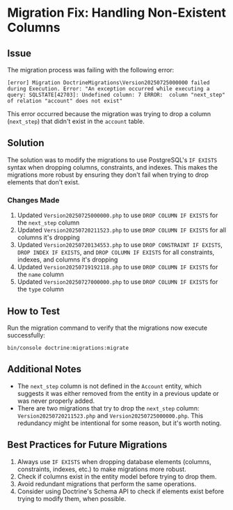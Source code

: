 # Migration Fix: Handling Non-Existent Columns

## Issue
The migration process was failing with the following error:
```
[error] Migration DoctrineMigrations\Version20250725000000 failed during Execution. Error: "An exception occurred while executing a query: SQLSTATE[42703]: Undefined column: 7 ERROR:  column "next_step" of relation "account" does not exist"
```

This error occurred because the migration was trying to drop a column (`next_step`) that didn't exist in the `account` table.

## Solution
The solution was to modify the migrations to use PostgreSQL's `IF EXISTS` syntax when dropping columns, constraints, and indexes. This makes the migrations more robust by ensuring they don't fail when trying to drop elements that don't exist.

### Changes Made
1. Updated `Version20250725000000.php` to use `DROP COLUMN IF EXISTS` for the `next_step` column
2. Updated `Version20250720211523.php` to use `DROP COLUMN IF EXISTS` for all columns it's dropping
3. Updated `Version20250720134553.php` to use `DROP CONSTRAINT IF EXISTS`, `DROP INDEX IF EXISTS`, and `DROP COLUMN IF EXISTS` for all constraints, indexes, and columns it's dropping
4. Updated `Version20250719192118.php` to use `DROP COLUMN IF EXISTS` for the `name` column
5. Updated `Version20250727000000.php` to use `DROP COLUMN IF EXISTS` for the `type` column

## How to Test
Run the migration command to verify that the migrations now execute successfully:
```
bin/console doctrine:migrations:migrate
```

## Additional Notes
- The `next_step` column is not defined in the `Account` entity, which suggests it was either removed from the entity in a previous update or was never properly added.
- There are two migrations that try to drop the `next_step` column: `Version20250720211523.php` and `Version20250725000000.php`. This redundancy might be intentional for some reason, but it's worth noting.

## Best Practices for Future Migrations
1. Always use `IF EXISTS` when dropping database elements (columns, constraints, indexes, etc.) to make migrations more robust.
2. Check if columns exist in the entity model before trying to drop them.
3. Avoid redundant migrations that perform the same operations.
4. Consider using Doctrine's Schema API to check if elements exist before trying to modify them, when possible.
